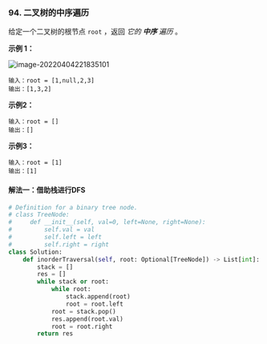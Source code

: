 ### 94. 二叉树的中序遍历

给定一个二叉树的根节点 `root` ，返回 *它的 **中序** 遍历* 。

**示例 1：**

 ![image-20220404221835101](C:\Users\lenovo\AppData\Roaming\Typora\typora-user-images\image-20220404221835101.png)

```
输入：root = [1,null,2,3]
输出：[1,3,2]
```

**示例2：**

```
输入：root = []
输出：[]
```

**示例3：**

```
输入：root = [1]
输出：[1]
```

#### 解法一：借助栈进行DFS

```python
# Definition for a binary tree node.
# class TreeNode:
#     def __init__(self, val=0, left=None, right=None):
#         self.val = val
#         self.left = left
#         self.right = right
class Solution:
    def inorderTraversal(self, root: Optional[TreeNode]) -> List[int]:
        stack = []
        res = []
        while stack or root:
            while root:
                stack.append(root)
                root = root.left
            root = stack.pop()
            res.append(root.val)
            root = root.right
        return res
```

